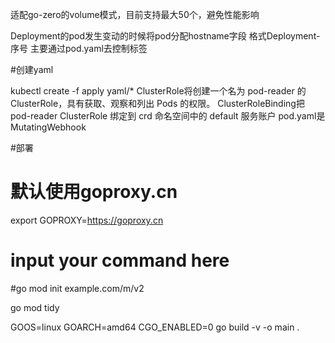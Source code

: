 适配go-zero的volume模式，目前支持最大50个，避免性能影响

Deployment的pod发生变动的时候将pod分配hostname字段 格式Deployment-序号
主要通过pod.yaml去控制标签

#创建yaml

kubectl create -f apply  yaml/*
ClusterRole将创建一个名为 pod-reader 的 ClusterRole，具有获取、观察和列出 Pods 的权限。
ClusterRoleBinding把 pod-reader ClusterRole 绑定到 crd 命名空间中的 default 服务账户
pod.yaml是MutatingWebhook

#部署
# 默认使用goproxy.cn
export GOPROXY=https://goproxy.cn
# input your command here
#go mod init example.com/m/v2

go mod tidy 

GOOS=linux GOARCH=amd64 CGO_ENABLED=0  go build -v -o main .



